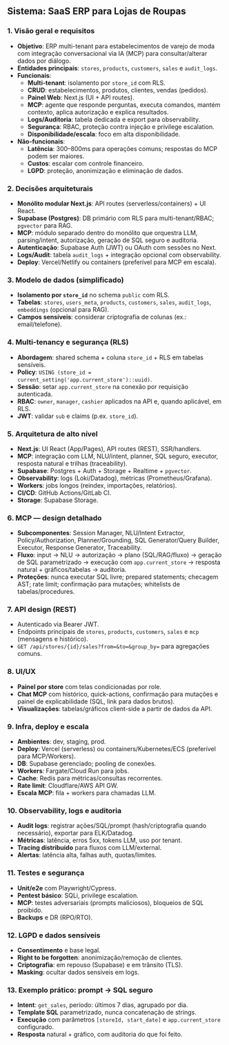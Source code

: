 ## Sistema: SaaS ERP para Lojas de Roupas

### 1. Visão geral e requisitos
- **Objetivo**: ERP multi-tenant para estabelecimentos de varejo de moda com integração conversacional via IA (MCP) para consultar/alterar dados por diálogo.
- **Entidades principais**: `stores`, `products`, `customers`, `sales` e `audit_logs`.
- **Funcionais**:
  - **Multi-tenant**: isolamento por `store_id` com RLS.
  - **CRUD**: estabelecimentos, produtos, clientes, vendas (pedidos).
  - **Painel Web**: Next.js (UI + API routes).
  - **MCP**: agente que responde perguntas, executa comandos, mantém contexto, aplica autorização e explica resultados.
  - **Logs/Auditoria**: tabela dedicada e export para observability.
  - **Segurança**: RBAC, proteção contra injeção e privilege escalation.
  - **Disponibilidade/escala**: foco em alta disponibilidade.
- **Não-funcionais**:
  - **Latência**: 300–800ms para operações comuns; respostas do MCP podem ser maiores.
  - **Custos**: escalar com controle financeiro.
  - **LGPD**: proteção, anonimização e eliminação de dados.

### 2. Decisões arquiteturais
- **Monólito modular Next.js**: API routes (serverless/containers) + UI React.
- **Supabase (Postgres)**: DB primário com RLS para multi-tenant/RBAC; `pgvector` para RAG.
- **MCP**: módulo separado dentro do monólito que orquestra LLM, parsing/intent, autorização, geração de SQL seguro e auditoria.
- **Autenticação**: Supabase Auth (JWT) ou OAuth com sessões no Next.
- **Logs/Audit**: tabela `audit_logs` + integração opcional com observability.
- **Deploy**: Vercel/Netlify ou containers (preferível para MCP em escala).

### 3. Modelo de dados (simplificado)
- **Isolamento por `store_id`** no schema `public` com RLS.
- **Tabelas**: `stores`, `users_meta`, `products`, `customers`, `sales`, `audit_logs`, `embeddings` (opcional para RAG).
- **Campos sensíveis**: considerar criptografia de colunas (ex.: email/telefone).

### 4. Multi-tenancy e segurança (RLS)
- **Abordagem**: shared schema + coluna `store_id` + RLS em tabelas sensíveis.
- **Policy**: `USING (store_id = current_setting('app.current_store')::uuid)`.
- **Sessão**: setar `app.current_store` na conexão por requisição autenticada.
- **RBAC**: `owner`, `manager`, `cashier` aplicados na API e, quando aplicável, em RLS.
- **JWT**: validar `sub` e claims (p.ex. `store_id`).

### 5. Arquitetura de alto nível
- **Next.js**: UI React (App/Pages), API routes (REST), SSR/handlers.
- **MCP**: integração com LLM, NLU/intent, planner, SQL seguro, executor, resposta natural e trilhas (traceability).
- **Supabase**: Postgres + Auth + Storage + Realtime + `pgvector`.
- **Observability**: logs (Loki/Datadog), métricas (Prometheus/Grafana).
- **Workers**: jobs longos (reindex, importações, relatórios).
- **CI/CD**: GitHub Actions/GitLab CI.
- **Storage**: Supabase Storage.

### 6. MCP — design detalhado
- **Subcomponentes**: Session Manager, NLU/Intent Extractor, Policy/Authorization, Planner/Grounding, SQL Generator/Query Builder, Executor, Response Generator, Traceability.
- **Fluxo**: input → NLU → autorização → plano (SQL/RAG/fluxo) → geração de SQL parametrizado → execução com `app.current_store` → resposta natural + gráficos/tabelas → auditoria.
- **Proteções**: nunca executar SQL livre; prepared statements; checagem AST; rate limit; confirmação para mutações; whitelists de tabelas/procedures.

### 7. API design (REST)
- Autenticado via Bearer JWT.
- Endpoints principais de `stores`, `products`, `customers`, `sales` e `mcp` (mensagens e histórico).
- `GET /api/stores/{id}/sales?from=&to=&group_by=` para agregações comuns.

### 8. UI/UX
- **Painel por store** com telas condicionadas por role.
- **Chat MCP** com histórico, quick-actions, confirmação para mutações e painel de explicabilidade (SQL, link para dados brutos).
- **Visualizações**: tabelas/gráficos client-side a partir de dados da API.

### 9. Infra, deploy e escala
- **Ambientes**: dev, staging, prod.
- **Deploy**: Vercel (serverless) ou containers/Kubernetes/ECS (preferível para MCP/Workers).
- **DB**: Supabase gerenciado; pooling de conexões.
- **Workers**: Fargate/Cloud Run para jobs.
- **Cache**: Redis para métricas/consultas recorrentes.
- **Rate limit**: Cloudflare/AWS API GW.
- **Escala MCP**: fila + workers para chamadas LLM.

### 10. Observability, logs e auditoria
- **Audit logs**: registrar ações/SQL/prompt (hash/criptografia quando necessário), exportar para ELK/Datadog.
- **Métricas**: latência, erros 5xx, tokens LLM, uso por tenant.
- **Tracing distribuído** para fluxos com LLM/external.
- **Alertas**: latência alta, falhas auth, quotas/limites.

### 11. Testes e segurança
- **Unit/e2e** com Playwright/Cypress.
- **Pentest básico**: SQLi, privilege escalation.
- **MCP**: testes adversariais (prompts maliciosos), bloqueios de SQL proibido.
- **Backups** e DR (RPO/RTO).

### 12. LGPD e dados sensíveis
- **Consentimento** e base legal.
- **Right to be forgotten**: anonimização/remoção de clientes.
- **Criptografia**: em repouso (Supabase) e em trânsito (TLS).
- **Masking**: ocultar dados sensíveis em logs.

### 13. Exemplo prático: prompt → SQL seguro
- **Intent**: `get_sales`, período: últimos 7 dias, agrupado por dia.
- **Template SQL** parametrizado, nunca concatenação de strings.
- **Execução** com parâmetros `[storeId, start_date]` e `app.current_store` configurado.
- **Resposta** natural + gráfico, com auditoria do que foi feito.


